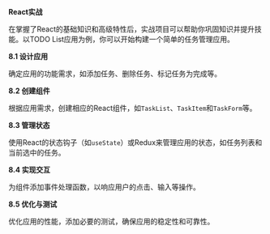 **React实战**

在掌握了React的基础知识和高级特性后，实战项目可以帮助你巩固知识并提升技能。以TODO List应用为例，你可以开始构建一个简单的任务管理应用。

**8.1 设计应用**

确定应用的功能需求，如添加任务、删除任务、标记任务为完成等。

**8.2 创建组件**

根据应用需求，创建相应的React组件，如`TaskList`、`TaskItem`和`TaskForm`等。

**8.3 管理状态**

使用React的状态钩子（如`useState`）或Redux来管理应用的状态，如任务列表和当前选中的任务。

**8.4 实现交互**

为组件添加事件处理函数，以响应用户的点击、输入等操作。

**8.5 优化与测试**

优化应用的性能，添加必要的测试，确保应用的稳定性和可靠性。

